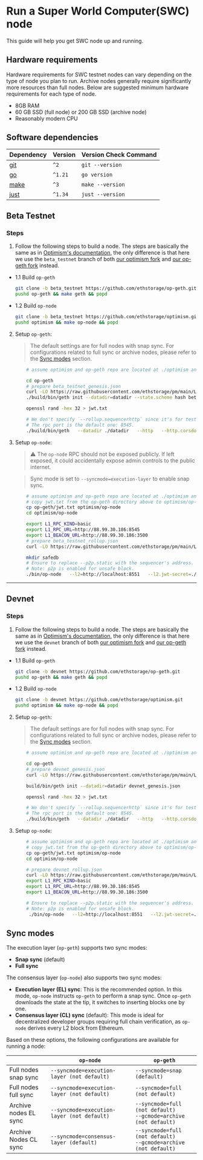# Run a Super World Computer(SWC) node

This guide will help you get SWC node up and running.

## Hardware requirements

Hardware requirements for SWC testnet nodes can vary depending on the type of node you plan to run. Archive nodes generally require significantly more resources than full nodes. Below are suggested minimum hardware requirements for each type of node.

- 8GB RAM
- 60 GB SSD (full node) or 200 GB SSD (archive node)
- Reasonably modern CPU

## Software dependencies

| Dependency                                                    | Version  | Version Check Command |
| ------------------------------------------------------------- | -------- | --------------------- |
| [git](https://git-scm.com/)                                   | `^2`     | `git --version`       |
| [go](https://go.dev/)                                         | `^1.21`  | `go version`          |
| [make](https://linux.die.net/man/1/make)                      | `^3`     | `make --version`      |
| [just](https://just.systems/man/en/packages.html)             | `^1.34`  | `just --version`      |

## Beta Testnet

### Steps

1. Follow the following steps to build a node. The steps are basically the same as in [Optimism's documentation](https://docs.optimism.io/builders/node-operators/tutorials/node-from-source), the only difference is that here we use the `beta_testnet` branch of both [our optimism fork](https://github.com/ethstorage/optimism/tree/beta_testnet) and [our op-geth fork](https://github.com/ethstorage/op-geth/tree/beta_testnet) instead.

- 1.1 Build `op-geth`
    ```bash
    git clone -b beta_testnet https://github.com/ethstorage/op-geth.git
    pushd op-geth && make geth && popd
    ```
- 1.2 Build `op-node`
    ```bash
    git clone -b beta_testnet https://github.com/ethstorage/optimism.git
    pushd optimism && make op-node && popd
    ```

2. Setup `op-geth`:

    > The default settings are for full nodes with snap sync. For configurations related to full sync or archive nodes, please refer to the [Sync modes](#sync-modes) section.

    ```bash
        # assume optimism and op-geth repo are located at ./optimism and ./op-geth

        cd op-geth
        # prepare beta_testnet_genesis.json
        curl -LO https://raw.githubusercontent.com/ethstorage/pm/main/L2/assets/beta_testnet_genesis.json
        ./build/bin/geth init --datadir=datadir --state.scheme hash beta_testnet_genesis.json

        openssl rand -hex 32 > jwt.txt

        # We don't specify `--rollup.sequencerhttp` since it's for testing blob archiver only.
        # The rpc port is the default one: 8545.
        ./build/bin/geth   --datadir ./datadir   --http   --http.corsdomain="*"   --http.vhosts="*"   --http.addr=0.0.0.0   --http.api=web3,debug,eth,txpool,net,engine   --ws   --ws.addr=0.0.0.0   --ws.port=8546   --ws.origins="*"   --ws.api=debug,eth,txpool,net,engine  --networkid=3335   --authrpc.vhosts="*"   --authrpc.addr=0.0.0.0   --authrpc.port=8551   --authrpc.jwtsecret=./jwt.txt   --rollup.disabletxpoolgossip=true
    ```

3. Setup `op-node`:

    > ⚠️ The `op-node` RPC should not be exposed publicly. If left exposed, it could accidentally expose admin controls to the public internet. 

    > Sync mode is set to `--syncmode=execution-layer` to enable snap sync.

    ```bash
        # assume optimism and op-geth repo are located at ./optimism and ./op-geth
        # copy jwt.txt from the op-geth directory above to optimism/op-node
        cp op-geth/jwt.txt optimism/op-node 
        cd optimism/op-node

        export L1_RPC_KIND=basic
        export L1_RPC_URL=http://88.99.30.186:8545
        export L1_BEACON_URL=http://88.99.30.186:3500
        # prepare beta_testnet_rollup.json
        curl -LO https://raw.githubusercontent.com/ethstorage/pm/main/L2/assets/beta_testnet_rollup.json

        mkdir safedb
        # Ensure to replace --p2p.static with the sequencer's address.
        # Note: p2p is enabled for unsafe block.
        ./bin/op-node   --l2=http://localhost:8551   --l2.jwt-secret=./jwt.txt   --verifier.l1-confs=4   --rollup.config=./beta_testnet_rollup.json  --rpc.port=8547   --p2p.static=/ip4/5.9.87.214/tcp/9003/p2p/16Uiu2HAm2w9ZsnP58zzGpPXGuCH8j6w9ecwA3uwXhkXxJniJEbUX --p2p.listen.ip=0.0.0.0 --p2p.listen.tcp=9003 --p2p.listen.udp=9003  --p2p.no-discovery --p2p.sync.onlyreqtostatic --rpc.enable-admin   --l1=$L1_RPC_URL   --l1.rpckind=$L1_RPC_KIND --l1.beacon=$L1_BEACON_URL --l1.beacon-archiver=http://65.108.236.27:9645 --safedb.path=safedb --syncmode=execution-layer
    ```

---

## Devnet

### Steps

1. Follow the following steps to build a node. The steps are basically the same as in [Optimism's documentation](https://docs.optimism.io/builders/node-operators/tutorials/node-from-source), the only difference is that here we use the `devnet` branch of both [our optimism fork](https://github.com/ethstorage/optimism/tree/devnet) and [our op-geth fork](https://github.com/ethstorage/op-geth/tree/devnet) instead.

- 1.1 Build `op-geth`
    ```bash
    git clone -b devnet https://github.com/ethstorage/op-geth.git
    pushd op-geth && make geth && popd
    ```
- 1.2 Build `op-node`
    ```bash
    git clone -b devnet https://github.com/ethstorage/optimism.git
    pushd optimism && make op-node && popd
    ```

2. Setup `op-geth`:

    > The default settings are for full nodes with snap sync. For configurations related to full sync or archive nodes, please refer to the [Sync modes](#sync-modes) section.

    ```bash
        # assume optimism and op-geth repo are located at ./optimism and ./op-geth

        cd op-geth
        # prepare devnet_genesis.json
        curl -LO https://raw.githubusercontent.com/ethstorage/pm/main/L2/assets/devnet_genesis.json

        build/bin/geth init --datadir=datadir devnet_genesis.json

        openssl rand -hex 32 > jwt.txt

        # We don't specify `--rollup.sequencerhttp` since it's for testing blob archiver only.
        # The rpc port is the default one: 8545.
        ./build/bin/geth   --datadir ./datadir   --http   --http.corsdomain="*"   --http.vhosts="*"   --http.addr=0.0.0.0   --http.api=web3,debug,eth,txpool,net,engine   --ws   --ws.addr=0.0.0.0   --ws.port=8546   --ws.origins="*"   --ws.api=debug,eth,txpool,net,engine  --networkid=42069   --authrpc.vhosts="*"   --authrpc.addr=0.0.0.0   --authrpc.port=8551   --authrpc.jwtsecret=./jwt.txt   --rollup.disabletxpoolgossip=true --enablel2blob
    ```
 
 3. Setup `op-node`:
    ```bash
        # assume optimism and op-geth repo are located at ./optimism and ./op-geth
        # copy jwt.txt from the op-geth directory above to optimism/op-node
        cp op-geth/jwt.txt optimism/op-node
        cd optimism/op-node

        # prepare devnet_rollup.json
        curl -LO https://raw.githubusercontent.com/ethstorage/pm/main/L2/assets/devnet_rollup.json
        export L1_RPC_KIND=basic
        export L1_RPC_URL=http://88.99.30.186:8545
        export L1_BEACON_URL=http://88.99.30.186:3500

        # Ensure to replace --p2p.static with the sequencer's address.
        # Note: p2p is enabled for unsafe block.
         ./bin/op-node   --l2=http://localhost:8551   --l2.jwt-secret=./jwt.txt   --verifier.l1-confs=4   --rollup.config=./devnet_rollup.json  --rpc.port=8547   --p2p.static=/ip4/65.109.20.29/tcp/9003/p2p/16Uiu2HAmP3KorAMS1DC5SdDEcNGwhMFKuoyvZzBSWXdqysZgrxQ7 --p2p.listen.ip=0.0.0.0 --p2p.listen.tcp=9003 --p2p.listen.udp=9003  --p2p.no-discovery --p2p.sync.onlyreqtostatic --rpc.enable-admin   --l1=$L1_RPC_URL   --l1.rpckind=$L1_RPC_KIND --l1.beacon=$L1_BEACON_URL --l1.beacon-archiver=http://65.108.236.27:9645
    ```
 
## Sync modes

The execution layer (`op-geth`) supports two sync modes:  
- **Snap sync** (default)  
- **Full sync**  

The consensus layer (`op-node`) also supports two sync modes:  
- **Execution layer (EL) sync**: This is the recommended option. In this mode, `op-node` instructs `op-geth` to perform a snap sync. Once `op-geth` downloads the state at the tip, it switches to inserting blocks one by one.  
- **Consensus layer (CL) sync** (default): This mode is ideal for decentralized developer groups requiring full chain verification, as `op-node` derives every L2 block from Ethereum.  

Based on these options, the following configurations are available for running a node:

|                     |`op-node`                                  | `op-geth`                                                               |
|--                   |--                                         |--                                                                       |
|Full nodes snap sync |`--syncmode=execution-layer (not default)` | `--syncmode=snap (default)`                                             |
|Full nodes full sync |`--syncmode=execution-layer (not default)` | `--syncmode=full (not default)`                                             |
|Archive nodes EL sync|`--syncmode=execution-layer (not default)` | `--syncmode=full (not default)` <br> `--gcmode=archive (not default)`   |
|Archive Nodes CL sync|`--syncmode=consensus-layer (default)`     | `--syncmode=full (not default)` <br> `--gcmode=archive (not default)`   |